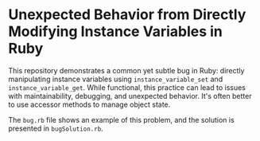 # Unexpected Behavior from Directly Modifying Instance Variables in Ruby

This repository demonstrates a common yet subtle bug in Ruby: directly manipulating instance variables using `instance_variable_set` and `instance_variable_get`. While functional, this practice can lead to issues with maintainability, debugging, and unexpected behavior.  It's often better to use accessor methods to manage object state.

The `bug.rb` file shows an example of this problem, and the solution is presented in `bugSolution.rb`.